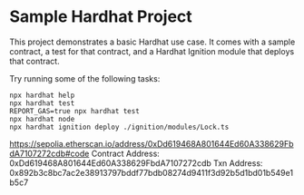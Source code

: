 # Sample Hardhat Project

This project demonstrates a basic Hardhat use case. It comes with a sample contract, a test for that contract, and a Hardhat Ignition module that deploys that contract.

Try running some of the following tasks:

```shell
npx hardhat help
npx hardhat test
REPORT_GAS=true npx hardhat test
npx hardhat node
npx hardhat ignition deploy ./ignition/modules/Lock.ts
```

https://sepolia.etherscan.io/address/0xDd619468A801644Ed60A338629FbdA7107272cdb#code
Contract Address: 0xDd619468A801644Ed60A338629FbdA7107272cdb
Txn Address: 0x892b3c8bc7ac2e38913797bddf77bdb08274d9411f3d92b5d1bd01b549e1b5c7
